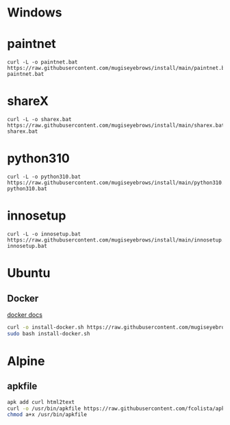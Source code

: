 # Windows

# paintnet

```shell
curl -L -o paintnet.bat https://raw.githubusercontent.com/mugiseyebrows/install/main/paintnet.bat
paintnet.bat
```

# shareX
```shell
curl -L -o sharex.bat https://raw.githubusercontent.com/mugiseyebrows/install/main/sharex.bat
sharex.bat
```

# python310
```shell
curl -L -o python310.bat https://raw.githubusercontent.com/mugiseyebrows/install/main/python310.bat
python310.bat
```

# innosetup
```shell
curl -L -o innosetup.bat https://raw.githubusercontent.com/mugiseyebrows/install/main/innosetup.bat
innosetup.bat
```

# Ubuntu

## Docker

[docker docs](https://docs.docker.com/engine/install/ubuntu/)

```bash
curl -o install-docker.sh https://raw.githubusercontent.com/mugiseyebrows/install/main/docker.sh
sudo bash install-docker.sh
```

# Alpine

## apkfile

```bash
apk add curl html2text
curl -o /usr/bin/apkfile https://raw.githubusercontent.com/fcolista/apkfile/main/apkfile
chmod a+x /usr/bin/apkfile
```

